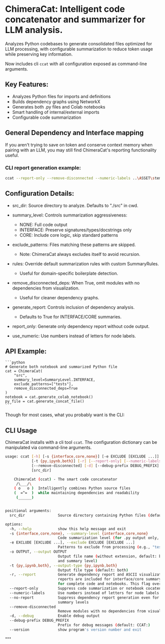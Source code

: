# ChimeraCat: Intelligent code concatenator and summarizer for LLM analysis.

Analyzes Python codebases to generate consolidated files optimized for LLM processing,
with configurable summarization to reduce token usage while preserving key information.

Now includes cli `ccat` with all configuration exposed as command-line arguments.

## Key Features:
- Analyzes Python files for imports and definitions
- Builds dependency graphs using NetworkX
- Generates both .py files and Colab notebooks
- Smart handling of internal/external imports
- Configurable code summarization

## General Dependency and Interface mapping

If you aren't trying to save on token and conserve context memory when pairing with an LLM, you may still find ChimeraCat's reporting functionality useful.

### CLI report generation example:
```bash
ccat --report-only --remove-disconnected --numeric-labels ..\ASSET\stemprover\src > ccat-report.stemprover.txt
```

## Configuration Details:
- src_dir: Source directory to analyze. Defaults to "./src" in cwd.
    
- summary_level: Controls summarization aggressiveness:
  - NONE: Full code output
  - INTERFACE: Preserve signatures/types/docstrings only
  - CORE: Include core logic, skip standard patterns
    
- exclude_patterns: Files matching these patterns are skipped.
  - Note: ChimeraCat always excludes itself to avoid recursion.
    
- rules: Override default summarization rules with custom SummaryRules.
  - Useful for domain-specific boilerplate detection.
    
- remove_disconnected_deps: When True, omit modules with no dependencies
  from visualization.
  - Useful for cleaner dependency graphs.
    
- generate_report: Controls inclusion of dependency analysis.
  - Defaults to True for INTERFACE/CORE summaries.
    
- report_only: Generate only dependency report without code output.
    
- use_numeric: Use numbers instead of letters for node labels.

## API Example:
    ```python
    # Generate both notebook and summarized Python file
    cat = ChimeraCat(
        "src",
        summary_level=SummaryLevel.INTERFACE,
        exclude_patterns=["tests"],
        remove_disconnected_deps=True
    )
    notebook = cat.generate_colab_notebook()
    py_file = cat.generate_concat_file()
    ```

Though for most cases, what you probably want is the CLI:

## CLI Usage
ChimeraCat installs with a cli tool `ccat`. The configuration dictionary can be manipulated via command-line arguments.

```bash
usage: ccat [-h] [-s {interface,core,none}] [-e EXCLUDE [EXCLUDE ...]] [-o OUTPUT]
            [-t {py,ipynb,both}] [-r] [--report-only] [--numeric-labels] [--no-report]       
            [--remove-disconnected] [-d] [--debug-prefix DEBUG_PREFIX] [--version]
            [src_dir]

    ChimeraCat (ccat) - The smart code concatenator
     /\___/\
    ( o   o )  Intelligently combines Python source files
    (  =^=  )  while maintaining dependencies and readability
     (______)


positional arguments:
  src_dir               Source directory containing Python files (default: src)

options:
  -h, --help            show this help message and exit
  -s {interface,core,none}, --summary-level {interface,core,none}
                        Code summarization level (for .py output only, default: none)        
  -e EXCLUDE [EXCLUDE ...], --exclude EXCLUDE [EXCLUDE ...]
                        Patterns to exclude from processing (e.g., "test" "temp")
  -o OUTPUT, --output OUTPUT
                        Output file name (without extension, default: based on output type   
                        and summary level)
  -t {py,ipynb,both}, --output-type {py,ipynb,both}
                        Output file type (default: both)
  -r, --report          Generate dependency report and ASCII visualization. By default,      
                        reports are included for interface/core summary levels and excluded  
                        for complete code and notebooks. This flag overrides that behavior.  
  --report-only         Suppress code summarization or notebook cocatenization
  --numeric-labels      Use numbers instead of letters for node labels
  --no-report           Suppress dependency report generation even for interface/core        
                        summary levels
  --remove-disconnected
                        Remove modules with no dependencies from visualization
  -d, --debug           Enable debug output
  --debug-prefix DEBUG_PREFIX
                        Prefix for debug messages (default: CCAT:)
  --version             show program's version number and exit
```

"""